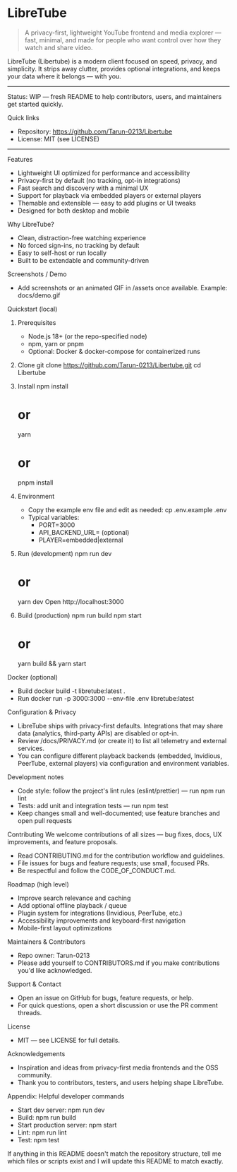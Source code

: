 # LibreTube

> A privacy-first, lightweight YouTube frontend and media explorer — fast, minimal, and made for people who want control over how they watch and share video.

LibreTube (Libertube) is a modern client focused on speed, privacy, and simplicity. It strips away clutter, provides optional integrations, and keeps your data where it belongs — with you.

---

Status: WIP — fresh README to help contributors, users, and maintainers get started quickly.

Quick links
- Repository: https://github.com/Tarun-0213/Libertube
- License: MIT (see LICENSE)

---

Features
- Lightweight UI optimized for performance and accessibility
- Privacy-first by default (no tracking, opt-in integrations)
- Fast search and discovery with a minimal UX
- Support for playback via embedded players or external players
- Themable and extensible — easy to add plugins or UI tweaks
- Designed for both desktop and mobile

Why LibreTube?
- Clean, distraction-free watching experience
- No forced sign-ins, no tracking by default
- Easy to self-host or run locally
- Built to be extendable and community-driven

Screenshots / Demo
- Add screenshots or an animated GIF in /assets once available. Example: docs/demo.gif

Quickstart (local)
1. Prerequisites
   - Node.js 18+ (or the repo-specified node)
   - npm, yarn or pnpm
   - Optional: Docker & docker-compose for containerized runs

2. Clone
   git clone https://github.com/Tarun-0213/Libertube.git
   cd Libertube

3. Install
   npm install
   # or
   yarn
   # or
   pnpm install

4. Environment
   - Copy the example env file and edit as needed:
     cp .env.example .env
   - Typical variables:
     - PORT=3000
     - API_BACKEND_URL= (optional)
     - PLAYER=embedded|external

5. Run (development)
   npm run dev
   # or
   yarn dev
   Open http://localhost:3000

6. Build (production)
   npm run build
   npm start
   # or
   yarn build && yarn start

Docker (optional)
- Build
  docker build -t libretube:latest .
- Run
  docker run -p 3000:3000 --env-file .env libretube:latest

Configuration & Privacy
- LibreTube ships with privacy-first defaults. Integrations that may share data (analytics, third-party APIs) are disabled or opt-in.
- Review /docs/PRIVACY.md (or create it) to list all telemetry and external services.
- You can configure different playback backends (embedded, Invidious, PeerTube, external players) via configuration and environment variables.

Development notes
- Code style: follow the project's lint rules (eslint/prettier) — run npm run lint
- Tests: add unit and integration tests — run npm test
- Keep changes small and well-documented; use feature branches and open pull requests

Contributing
We welcome contributions of all sizes — bug fixes, docs, UX improvements, and feature proposals.
- Read CONTRIBUTING.md for the contribution workflow and guidelines.
- File issues for bugs and feature requests; use small, focused PRs.
- Be respectful and follow the CODE_OF_CONDUCT.md.

Roadmap (high level)
- Improve search relevance and caching
- Add optional offline playback / queue
- Plugin system for integrations (Invidious, PeerTube, etc.)
- Accessibility improvements and keyboard-first navigation
- Mobile-first layout optimizations

Maintainers & Contributors
- Repo owner: Tarun-0213
- Please add yourself to CONTRIBUTORS.md if you make contributions you'd like acknowledged.

Support & Contact
- Open an issue on GitHub for bugs, feature requests, or help.
- For quick questions, open a short discussion or use the PR comment threads.

License
- MIT — see LICENSE for full details.

Acknowledgements
- Inspiration and ideas from privacy-first media frontends and the OSS community.
- Thank you to contributors, testers, and users helping shape LibreTube.

Appendix: Helpful developer commands
- Start dev server: npm run dev
- Build: npm run build
- Start production server: npm start
- Lint: npm run lint
- Test: npm test

If anything in this README doesn't match the repository structure, tell me which files or scripts exist and I will update this README to match exactly.`  `  
